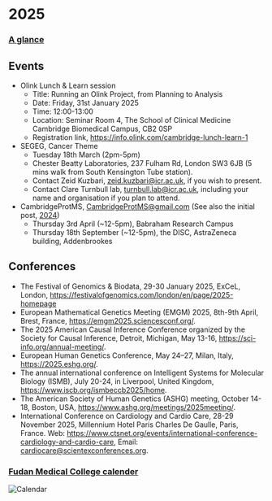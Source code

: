 # 2025

### [A glance](https://www.calendarpedia.co.uk/download/calendar-2025-landscape-year-at-a-glance-in-colour.pdf)

## Events

- Olink Lunch & Learn session
    - Title: Running an Olink Project, from Planning to Analysis
    - Date: Friday, 31st January 2025
    - Time: 12:00-13:00
    - Location: Seminar Room 4, The School of Clinical Medicine Cambridge Biomedical Campus, CB2 0SP
    - Registration link, <https://info.olink.com/cambridge-lunch-learn-1>
- SEGEG, Cancer Theme
    - Tuesday 18th March (2pm-5pm)
    - Chester Beatty Laboratories, 237 Fulham Rd, London SW3 6JB (5 mins walk from South Kensington Tube station).
    - Contact Zeid Kuzbari, <zeid.kuzbari@icr.ac.uk>, if you wish to present.
    - Contact Clare Turnbull lab, <turnbull.lab@icr.ac.uk>, including your name and organisation if you plan to attend.
- CambridgeProtMS, <CambridgeProtMS@gmail.com> (See also the initial post, [2024](https://cambridge-ceu.github.io/CEU-matters/2024/#events))
    - Thursday 3rd April (~12-5pm), Babraham Research Campus
    - Thursday 18th September (~12-5pm), the DISC, AstraZeneca building, Addenbrookes

## Conferences

- The Festival of Genomics & Biodata, 29-30 January 2025, ExCeL, London, <https://festivalofgenomics.com/london/en/page/2025-homepage>
- European Mathematical Genetics Meeting (EMGM) 2025, 8th-9th April, Brest, France, <https://emgm2025.sciencesconf.org/>.
- The 2025 American Causal Inference Conference organized by the Society for Causal Inference, Detroit, Michigan, May 13-16, <https://sci-info.org/annual-meeting/>.
- European Human Genetics Conference, May 24–27, Milan, Italy, <https://2025.eshg.org/>.
- The annual international conference on Intelligent Systems for Molecular Biology (ISMB), July 20-24, in Liverpool, United Kingdom, <https://www.iscb.org/ismbeccb2025/home>.
- The American Society of Human Genetics (ASHG) meeting, October 14-18, Boston, USA, <https://www.ashg.org/meetings/2025meeting/>.
- International Conference on Cardiology and Cardio Care, 28-29 November 2025, Millennium Hotel Paris Charles De Gaulle, Paris, France. Web: <https://www.ctsnet.org/events/international-conference-cardiology-and-cardio-care>, Email: <cardiocare@scientexconferences.org>.

### [Fudan Medical College calender](https://mp.weixin.qq.com/s/r-2OoPMpHTDtzRhUdFsy5g)

![Calendar](2025.png)
